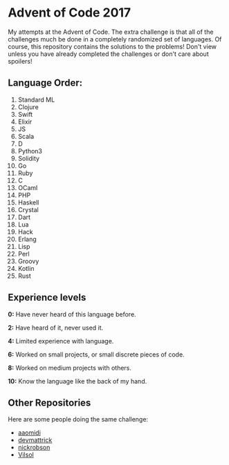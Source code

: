 # Advent of Code 2017

My attempts at the Advent of Code. The extra challenge is that all of the challenges much be done in a completely randomized set of languages. Of course, this repository contains the solutions to the problems! Don't view unless you have already completed the challenges or don't care about spoilers!

## Language Order:

1. Standard ML
2. Clojure
3. Swift
4. Elixir
5. JS
6. Scala
7. D
8. Python3
9. Solidity
10. Go
11. Ruby
12. C
13. OCaml
14. PHP
15. Haskell
16. Crystal
17. Dart
18. Lua
19. Hack
20. Erlang
21. Lisp
22. Perl
23. Groovy
24. Kotlin
25. Rust

## Experience levels

**0:** Have never heard of this language before.

**2:** Have heard of it, never used it.

**4:** Limited experience with language.

**6:** Worked on small projects, or small discrete pieces of code.

**8:** Worked on medium projects with others.

**10:** Know the language like the back of my hand.

## Other Repositories
Here are some people doing the same challenge:

* [aaomidi](https://github.com/aaomidi/Advent-of-Code-2017)
* [devmattrick](https://github.com/devmattrick/AdventOfCode2017)
* [nickrobson](https://github.com/nickrobson/adventofcode-2017)
* [Vilsol](https://github.com/Vilsol/AdventOfCode2017)
